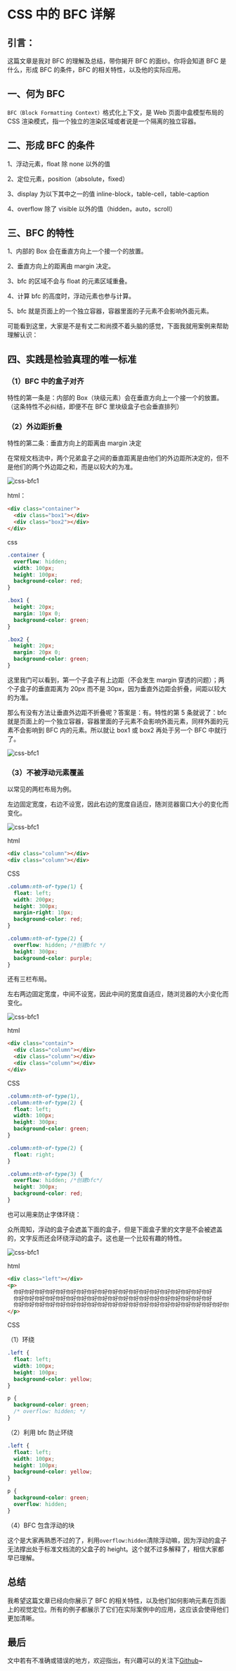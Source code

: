 # CSS 中的 BFC 详解

## 引言：

这篇文章是我对 BFC 的理解及总结，带你揭开 BFC 的面纱。你将会知道 BFC 是什么，形成 BFC 的条件，BFC 的相关特性，以及他的实际应用。

## 一、何为 BFC

`BFC（Block Formatting Context）`格式化上下文，是 Web 页面中盒模型布局的 CSS 渲染模式，指一个独立的渲染区域或者说是一个隔离的独立容器。

## 二、形成 BFC 的条件

1、浮动元素，float 除 none 以外的值

2、定位元素，position（absolute，fixed）

3、display 为以下其中之一的值 inline-block，table-cell，table-caption

4、overflow 除了 visible 以外的值（hidden，auto，scroll）

## 三、BFC 的特性

1、内部的 Box 会在垂直方向上一个接一个的放置。

2、垂直方向上的距离由 margin 决定。

3、bfc 的区域不会与 float 的元素区域重叠。

4、计算 bfc 的高度时，浮动元素也参与计算。

5、bfc 就是页面上的一个独立容器，容器里面的子元素不会影响外面元素。

可能看到这里，大家是不是有丈二和尚摸不着头脑的感觉，下面我就用案例来帮助理解认识：

## 四、实践是检验真理的唯一标准

### （1）BFC 中的盒子对齐

特性的第一条是：内部的 Box（块级元素）会在垂直方向上一个接一个的放置。（这条特性不必纠结，即便不在 BFC 里块级盒子也会垂直排列）

### （2）外边距折叠

特性的第二条：垂直方向上的距离由 margin 决定

在常规文档流中，两个兄弟盒子之间的垂直距离是由他们的外边距所决定的，但不是他们的两个外边距之和，而是以较大的为准。

![css-bfc1](./css-bfc/css-bfc1.png)

html：

```html
<div class="container">
  <div class="box1"></div>
  <div class="box2"></div>
</div>
```

css

```css
.container {
  overflow: hidden;
  width: 100px;
  height: 100px;
  background-color: red;
}

.box1 {
  height: 20px;
  margin: 10px 0;
  background-color: green;
}

.box2 {
  height: 20px;
  margin: 20px 0;
  background-color: green;
}
```

这里我门可以看到，第一个子盒子有上边距（不会发生 margin 穿透的问题）；两个子盒子的垂直距离为 20px 而不是 30px，因为垂直外边距会折叠，间距以较大的为准。

那么有没有方法让垂直外边距不折叠呢？答案是：有。特性的第 5 条就说了：bfc 就是页面上的一个独立容器，容器里面的子元素不会影响外面元素，同样外面的元素不会影响到 BFC 内的元素。所以就让 box1 或 box2 再处于另一个 BFC 中就行了。

![css-bfc1](./css-bfc/css-bfc2.png)

### （3）不被浮动元素覆盖

以常见的两栏布局为例。

左边固定宽度，右边不设宽，因此右边的宽度自适应，随浏览器窗口大小的变化而变化。

![css-bfc1](./css-bfc/css-bfc3.png)

html

```html
<div class="column"></div>
<div class="column"></div>
```

CSS

```css
.column:nth-of-type(1) {
  float: left;
  width: 200px;
  height: 300px;
  margin-right: 10px;
  background-color: red;
}

.column:nth-of-type(2) {
  overflow: hidden; /*创建bfc */
  height: 300px;
  background-color: purple;
}
```

还有三栏布局。

左右两边固定宽度，中间不设宽，因此中间的宽度自适应，随浏览器的大小变化而变化。

![css-bfc1](./css-bfc/css-bfc4.png)

html

```html
<div class="contain">
  <div class="column"></div>
  <div class="column"></div>
  <div class="column"></div>
</div>
```

CSS

```css
.column:nth-of-type(1),
.column:nth-of-type(2) {
  float: left;
  width: 100px;
  height: 300px;
  background-color: green;
}

.column:nth-of-type(2) {
  float: right;
}

.column:nth-of-type(3) {
  overflow: hidden; /*创建bfc*/
  height: 300px;
  background-color: red;
}
```

也可以用来防止字体环绕：

众所周知，浮动的盒子会遮盖下面的盒子，但是下面盒子里的文字是不会被遮盖的，文字反而还会环绕浮动的盒子。这也是一个比较有趣的特性。

![css-bfc1](./css-bfc/css-bfc5.png)

html

```html
<div class="left"></div>
<p>
  你好你好你好你好你好你好你好你好你好你好你好你好你好你好你好你好你好你好你好
  你好你好你好你好你好你好你好你好你好你好你好你好你好你好你好你好你好你好你好
  你好你好你好你好你好你好你好你好你好你好你好你好你好你好你好你好你好你好你好你好你好你好你好
</p>
```

CSS

（1）环绕

```css
.left {
  float: left;
  width: 100px;
  height: 100px;
  background-color: yellow;
}

p {
  background-color: green;
  /* overflow: hidden; */
}
```

（2）利用 bfc 防止环绕

```css
.left {
  float: left;
  width: 100px;
  height: 100px;
  background-color: yellow;
}

p {
  background-color: green;
  overflow: hidden;
}
```

（4）BFC 包含浮动的块

这个是大家再熟悉不过的了，利用`overflow:hidden`清除浮动嘛，因为浮动的盒子无法撑出处于标准文档流的父盒子的 height。这个就不过多解释了，相信大家都早已理解。

## 总结

我希望这篇文章已经向你展示了 BFC 的相关特性，以及他们如何影响元素在页面上的视觉定位。所有的例子都展示了它们在实际案例中的应用，这应该会使得他们更加清晰。

## 最后

文中若有不准确或错误的地方，欢迎指出，有兴趣可以的关注下[Github](https://github.com/GolderBrother)~
